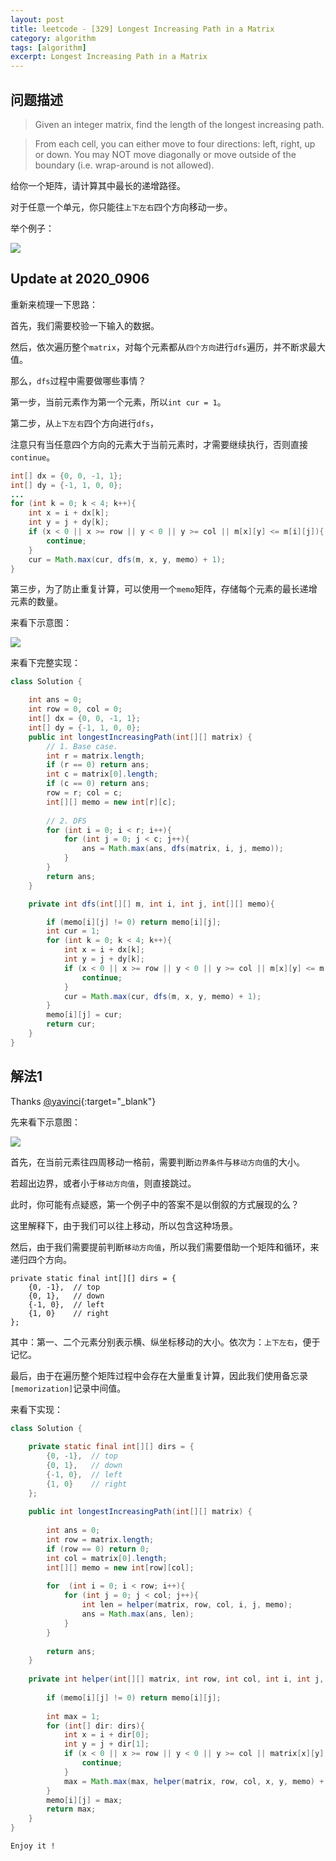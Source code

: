 ```yaml
---
layout: post
title: leetcode - [329] Longest Increasing Path in a Matrix
category: algorithm
tags: [algorithm]
excerpt: Longest Increasing Path in a Matrix
---
```


## 问题描述  

> Given an integer matrix, find the length of the longest increasing path.  

> From each cell, you can either move to four directions: left, right, up or down. You may NOT move diagonally or move outside of the boundary (i.e. wrap-around is not allowed).  

给你一个矩阵，请计算其中最长的递增路径。  

对于任意一个单元，你只能往`上下左右`四个方向移动一步。  


举个例子：  

![](https://yyc-images.oss-cn-beijing.aliyuncs.com/leetcode_329_demo.png)  


## Update at 2020_0906  

重新来梳理一下思路：  

首先，我们需要校验一下输入的数据。  

然后，依次遍历整个`matrix`，对每个元素都从`四个方向`进行`dfs`遍历，并不断求最大值。  

那么，`dfs`过程中需要做哪些事情？  

第一步，当前元素作为第一个元素，所以`int cur = 1`。  

第二步，从`上下左右`四个方向进行`dfs`，  

注意只有当任意四个方向的元素大于当前元素时，才需要继续执行，否则直接`continue`。  

``` java
int[] dx = {0, 0, -1, 1};
int[] dy = {-1, 1, 0, 0};
...
for (int k = 0; k < 4; k++){
    int x = i + dx[k];
    int y = j + dy[k];
    if (x < 0 || x >= row || y < 0 || y >= col || m[x][y] <= m[i][j]){
        continue;
    }
    cur = Math.max(cur, dfs(m, x, y, memo) + 1);
}
```

第三步，为了防止重复计算，可以使用一个`memo`矩阵，存储每个元素的最长递增元素的数量。  

来看下示意图：  

![](https://yyc-images.oss-cn-beijing.aliyuncs.com/leetcode_329_2020_0906.png)  


来看下完整实现：  

``` java
class Solution {

    int ans = 0;
    int row = 0, col = 0;
    int[] dx = {0, 0, -1, 1};
    int[] dy = {-1, 1, 0, 0};
    public int longestIncreasingPath(int[][] matrix) {
        // 1. Base case.
        int r = matrix.length;
        if (r == 0) return ans;
        int c = matrix[0].length;
        if (c == 0) return ans;
        row = r; col = c;
        int[][] memo = new int[r][c];
        
        // 2. DFS
        for (int i = 0; i < r; i++){
            for (int j = 0; j < c; j++){
                ans = Math.max(ans, dfs(matrix, i, j, memo));
            }
        }
        return ans;
    }

    private int dfs(int[][] m, int i, int j, int[][] memo){

        if (memo[i][j] != 0) return memo[i][j];
        int cur = 1;
        for (int k = 0; k < 4; k++){
            int x = i + dx[k];
            int y = j + dy[k];
            if (x < 0 || x >= row || y < 0 || y >= col || m[x][y] <= m[i][j]){
                continue;
            }
            cur = Math.max(cur, dfs(m, x, y, memo) + 1);
        }
        memo[i][j] = cur;
        return cur;
    }
}
```










## 解法1  

Thanks [@yavinci](https://leetcode.com/problems/longest-increasing-path-in-a-matrix/discuss/78308/15ms-Concise-Java-Solution){:target="_blank"}  


先来看下示意图：  


![](https://yyc-images.oss-cn-beijing.aliyuncs.com/leetcode_329_common.png)  

首先，在当前元素往四周移动一格前，需要判断`边界条件`与`移动方向值`的大小。  

若超出边界，或者小于`移动方向值`，则直接跳过。  

此时，你可能有点疑惑，第一个例子中的答案不是以倒叙的方式展现的么？  

这里解释下，由于我们可以往上移动，所以包含这种场景。  

然后，由于我们需要提前判断`移动方向值`，所以我们需要借助一个矩阵和循环，来递归四个方向。  

```
private static final int[][] dirs = {
    {0, -1},  // top
    {0, 1},   // down
    {-1, 0},  // left
    {1, 0}    // right
};
```

其中：第一、二个元素分别表示横、纵坐标移动的大小。依次为：`上下左右`，便于记忆。  

最后，由于在遍历整个矩阵过程中会存在大量重复计算，因此我们使用备忘录`[memorization]`记录中间值。  


来看下实现：  


``` java
class Solution {
    
    private static final int[][] dirs = {
        {0, -1},  // top
        {0, 1},   // down
        {-1, 0},  // left
        {1, 0}    // right
    };
    
    public int longestIncreasingPath(int[][] matrix) {
        
        int ans = 0;
        int row = matrix.length;
        if (row == 0) return 0;
        int col = matrix[0].length;
        int[][] memo = new int[row][col];
        
        for  (int i = 0; i < row; i++){
            for (int j = 0; j < col; j++){
                int len = helper(matrix, row, col, i, j, memo);
                ans = Math.max(ans, len);
            }
        }
        
        return ans;
    }
    
    private int helper(int[][] matrix, int row, int col, int i, int j, int[][] memo){
        
        if (memo[i][j] != 0) return memo[i][j];
                                 
        int max = 1;
        for (int[] dir: dirs){
            int x = i + dir[0];
            int y = j + dir[1];
            if (x < 0 || x >= row || y < 0 || y >= col || matrix[x][y] <= matrix[i][j]){
                continue;
            }
            max = Math.max(max, helper(matrix, row, col, x, y, memo) + 1);
        }
        memo[i][j] = max;
        return max;
    }
}
```

`Enjoy it ! `